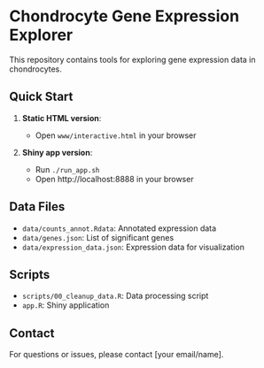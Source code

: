 # Chondrocyte Gene Expression Explorer

This repository contains tools for exploring gene expression data in chondrocytes.

## Quick Start

1. **Static HTML version**:
   - Open `www/interactive.html` in your browser

2. **Shiny app version**:
   - Run `./run_app.sh`
   - Open http://localhost:8888 in your browser

## Data Files

- `data/counts_annot.Rdata`: Annotated expression data
- `data/genes.json`: List of significant genes
- `data/expression_data.json`: Expression data for visualization

## Scripts

- `scripts/00_cleanup_data.R`: Data processing script
- `app.R`: Shiny application

## Contact

For questions or issues, please contact [your email/name].
